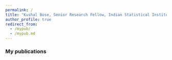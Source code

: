 ```yaml
---
permalink: /
title: "Kushal Bose, Senior Research Fellow, Indian Statistical Institute"
author_profile: true
redirect_from: 
  - /mypub/
  - /mypub.md
---
```



### My publications
